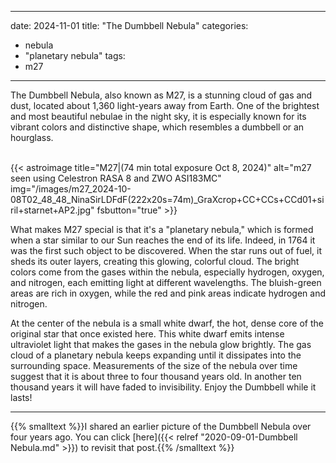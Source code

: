 ------
date: 2024-11-01
title: "The Dumbbell Nebula"
categories:
- nebula
- "planetary nebula"
tags:
- m27
---
  

<!--more-->
The Dumbbell Nebula, also known as M27, is a stunning cloud of gas and dust, located about 1,360 light-years away from Earth. One of the brightest and most beautiful nebulae in the night sky, it is especially known for its vibrant colors and distinctive shape, which resembles a dumbbell or an hourglass.
  
<!--more-->

 
<br>
{{< astroimage
title="M27|(74 min total exposure Oct 8, 2024)"
   alt="m27 seen using Celestron RASA 8 and ZWO ASI183MC"
   img="/images/m27_2024-10-08T02_48_48_NinaSirLDFdF(222x20s=74m)_GraXcrop+CC+CCs+CCd01+siril+starnet+AP2.jpg"
   fsbutton="true"
>}}
<br>



What makes M27 special is that it's a "planetary nebula," which is formed when a star similar to our Sun reaches the end of its life. Indeed, in 1764 it was the first such object to be discovered. When the star runs out of fuel, it sheds its outer layers, creating this glowing, colorful cloud. The bright colors come from the gases within the nebula, especially hydrogen, oxygen, and nitrogen, each emitting light at different wavelengths. The bluish-green areas are rich in oxygen, while the red and pink areas indicate hydrogen and nitrogen.

At the center of the nebula is a small white dwarf, the hot, dense core of the original star that once existed here. This white dwarf emits intense ultraviolet light that makes the gases in the nebula glow brightly. 
The gas cloud of a planetary nebula keeps expanding until it dissipates into the surrounding space. Measurements of the size of the nebula over time suggest that it is about three to four thousand years old. In another ten thousand years it will have faded to invisibility. Enjoy the Dumbbell while it lasts!


---
{{% smalltext %}}I shared an earlier picture of the Dumbbell Nebula over four years ago.
You can click [here]({{< relref "2020-09-01-Dumbbell Nebula.md" >}})
to revisit that post.{{% /smalltext %}}
